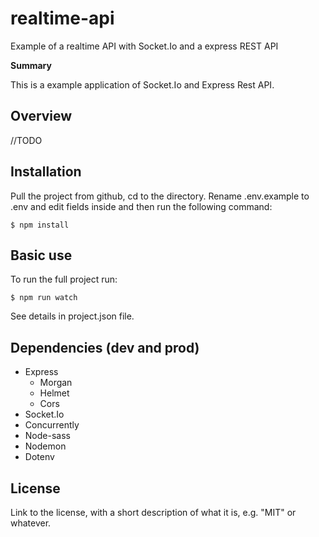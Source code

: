 # realtime-api
Example of a realtime API with Socket.Io and a express REST API

**Summary** 

This is a example application of Socket.Io and Express Rest API.  

## Overview

//TODO

## Installation

Pull the project from github, cd to the directory. Rename .env.example to .env and edit fields inside and then run the following command:

```
$ npm install
```

## Basic use

To run the full project run:
```
$ npm run watch
```

See details in project.json file. 


## Dependencies (dev and prod)
* Express
    * Morgan
    * Helmet
    * Cors
* Socket.Io
* Concurrently
* Node-sass
* Nodemon
* Dotenv


## License

Link to the license, with a short description of what it is, 
e.g. "MIT" or whatever.  